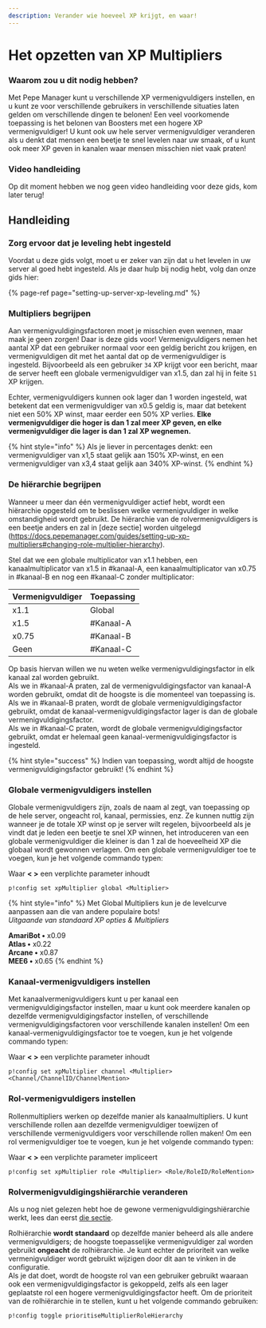 ```yaml
---
description: Verander wie hoeveel XP krijgt, en waar!
---
```


# Het opzetten van XP Multipliers

### Waarom zou u dit nodig hebben?

Met Pepe Manager kunt u verschillende XP vermenigvuldigers instellen, en u kunt ze voor verschillende gebruikers in verschillende situaties laten gelden om verschillende dingen te belonen! Een veel voorkomende toepassing is het belonen van Boosters met een hogere XP vermenigvuldiger! U kunt ook uw hele server vermenigvuldiger veranderen als u denkt dat mensen een beetje te snel levelen naar uw smaak, of u kunt ook meer XP geven in kanalen waar mensen misschien niet vaak praten!

### Video handleiding

Op dit moment hebben we nog geen video handleiding voor deze gids, kom later terug!

## Handleiding

### Zorg ervoor dat je leveling hebt ingesteld

Voordat u deze gids volgt, moet u er zeker van zijn dat u het levelen in uw server al goed hebt ingesteld. Als je daar hulp bij nodig hebt, volg dan onze gids hier:

{% page-ref page="setting-up-server-xp-leveling.md" %}

### Multipliers begrijpen

Aan vermenigvuldigingsfactoren moet je misschien even wennen, maar maak je geen zorgen! Daar is deze gids voor! Vermenigvuldigers nemen het aantal XP dat een gebruiker normaal voor een geldig bericht zou krijgen, en vermenigvuldigen dit met het aantal dat op de vermenigvuldiger is ingesteld. Bijvoorbeeld als een gebruiker `34` XP krijgt voor een bericht, maar de server heeft een globale vermenigvuldiger van x1.5, dan zal hij in feite `51` XP krijgen.    
  
Echter, vermenigvuldigers kunnen ook lager dan 1 worden ingesteld, wat betekent dat een vermenigvuldiger van x0.5 geldig is, maar dat betekent niet een 50% XP winst, maar eerder een 50% XP verlies. **Elke vermenigvuldiger die hoger is dan 1 zal meer XP geven, en elke vermenigvuldiger die lager is dan 1 zal XP wegnemen.**

{% hint style="info" %}
Als je liever in percentages denkt: een vermenigvuldiger van x1,5 staat gelijk aan 150% XP-winst, en een vermenigvuldiger van x3,4 staat gelijk aan 340% XP-winst.
{% endhint %}

### De hiërarchie begrijpen

Wanneer u meer dan één vermenigvuldiger actief hebt, wordt een hiërarchie opgesteld om te beslissen welke vermenigvuldiger in welke omstandigheid wordt gebruikt. De hiërarchie van de rolvermenigvuldigers is een beetje anders en zal in [deze sectie] worden uitgelegd (https://docs.pepemanager.com/guides/setting-up-xp-multipliers#changing-role-multiplier-hierarchy).

Stel dat we een globale multiplicator van x1.1 hebben, een kanaalmultiplicator van x1.5 in \#kanaal-A, een kanaalmultiplicator van x0.75 in \#kanaal-B en nog een \#kanaal-C zonder multiplicator:

| Vermenigvuldiger | Toepassing |
| :--- | :--- |
| x1.1 | Global |
| x1.5 | \#Kanaal-A |
| x0.75 | \#Kanaal-B |
| Geen | \#Kanaal-C |

Op basis hiervan willen we nu weten welke vermenigvuldigingsfactor in elk kanaal zal worden gebruikt.  
Als we in \#kanaal-A praten, zal de vermenigvuldigingsfactor van kanaal-A worden gebruikt, omdat dit de hoogste is die momenteel van toepassing is.  
Als we in \#kanaal-B praten, wordt de globale vermenigvuldigingsfactor gebruikt, omdat de kanaal-vermenigvuldigingsfactor lager is dan de globale vermenigvuldigingsfactor.  
Als we in \#kanaal-C praten, wordt de globale vermenigvuldigingsfactor gebruikt, omdat er helemaal geen kanaal-vermenigvuldigingsfactor is ingesteld.

{% hint style="success" %}
Indien van toepassing, wordt altijd de hoogste vermenigvuldigingsfactor gebruikt!
{% endhint %}

### Globale vermenigvuldigers instellen

Globale vermenigvuldigers zijn, zoals de naam al zegt, van toepassing op de hele server, ongeacht rol, kanaal, permissies, enz. Ze kunnen nuttig zijn wanneer je de totale XP winst op je server wilt regelen, bijvoorbeeld als je vindt dat je leden een beetje te snel XP winnen, het introduceren van een globale vermenigvuldiger die kleiner is dan 1 zal de hoeveelheid XP die globaal wordt gewonnen verlagen. Om een globale vermenigvuldiger toe te voegen, kun je het volgende commando typen:

Waar **&lt; &gt;** een verplichte parameter inhoudt

```text
p!config set xpMultiplier global <Multiplier>
```

{% hint style="info" %}
Met Global Multipliers kun je de levelcurve aanpassen aan die van andere populaire bots!  
_Uitgaande van standaard XP opties & Multipliers_  
  
**AmariBot •** x0.09  
**Atlas •** x0.22  
**Arcane •** x0.87  
**MEE6 •** x0.65 
{% endhint %}

### Kanaal-vermenigvuldigers instellen

Met kanaalvermenigvuldigers kunt u per kanaal een vermenigvuldigingsfactor instellen, maar u kunt ook meerdere kanalen op dezelfde vermenigvuldigingsfactor instellen, of verschillende vermenigvuldigingsfactoren voor verschillende kanalen instellen! Om een kanaal-vermenigvuldigingsfactor toe te voegen, kun je het volgende commando typen:

Waar **&lt; &gt;** een verplichte parameter inhoudt

```text
p!config set xpMultiplier channel <Multiplier> <Channel/ChannelID/ChannelMention>
```

### Rol-vermenigvuldigers instellen

Rollenmultipliers werken op dezelfde manier als kanaalmultipliers. U kunt verschillende rollen aan dezelfde vermenigvuldiger toewijzen of verschillende vermenigvuldigers voor verschillende rollen maken! Om een rol vermenigvuldiger toe te voegen, kun je het volgende commando typen:

Waar **&lt; &gt;** een verplichte parameter impliceert

```text
p!config set xpMultiplier role <Multiplier> <Role/RoleID/RoleMention>
```

### Rolvermenigvuldigingshiërarchie veranderen

Als u nog niet gelezen hebt hoe de gewone vermenigvuldigingshiërarchie werkt, lees dan eerst [die sectie](https://docs.pepemanager.com/guides/setting-up-xp-multipliers#understanding-the-hierarchy).

Rolhiërarchie **wordt standaard** op dezelfde manier beheerd als alle andere vermenigvuldigers; de hoogste toepasselijke vermenigvuldiger zal worden gebruikt **ongeacht** de rolhiërarchie. Je kunt echter de prioriteit van welke vermenigvuldiger wordt gebruikt wijzigen door dit aan te vinken in de configuratie.   
Als je dat doet, wordt de hoogste rol van een gebruiker gebruikt waaraan ook een vermenigvuldigingsfactor is gekoppeld, zelfs als een lager geplaatste rol een hogere vermenigvuldigingsfactor heeft. Om de prioriteit van de rolhiërarchie in te stellen, kunt u het volgende commando gebruiken:

```text
p!config toggle prioritiseMultiplierRoleHierarchy
```



